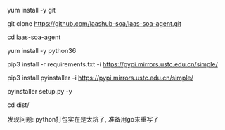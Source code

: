 yum install -y git

git clone https://github.com/laashub-soa/laas-soa-agent.git

cd laas-soa-agent

yum install -y python36

pip3 install -r requirements.txt -i https://pypi.mirrors.ustc.edu.cn/simple/

pip3 install pyinstaller -i https://pypi.mirrors.ustc.edu.cn/simple/

pyinstaller setup.py -y

cd dist/

发现问题: python打包实在是太坑了, 准备用go来重写了